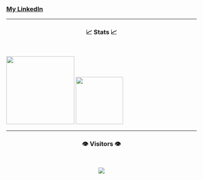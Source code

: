 <!DOCTYPE html>
<html>
<body>
<h3 align="left"><a target="_blank" href="https://www.linkedin.com/in/dmytrii-kulyk/">My LinkedIn</a></h3> 
<hr>
<h3 align="center">📈 Stats 📈</h3> 
<br>

<p float="left">
<img style="max-width: 100%;" height="180px" src="https://github-readme-stats-git-masterrstaa-rickstaa.vercel.app/api?username=plain5&show_icons=true&theme=blue-green&custom_title=My+GitHub+Stats">
<img style="max-width: 100%;" height="125px" src="https://github-readme-stats-git-masterrstaa-rickstaa.vercel.app/api/top-langs/?username=plain5&theme=blue-green&langs_count=5&custom_title=My+Programming+Languages&layout=compact"
</p>
<hr> 

<h3 align="center">👁️ Visitors 👁️</h3><br>

<p align="center">
<img style="max-width: 100%;" src="https://profile-counter.glitch.me/plain5/count.svg">
</p>

</body>
</html>
